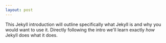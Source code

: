 ```yaml
---
layout: post
---
```


This Jekyll introduction will outline specifically  what Jekyll is and why you would want to use it.
Directly following the intro we'll learn exactly _how_ Jekyll does what it does.


